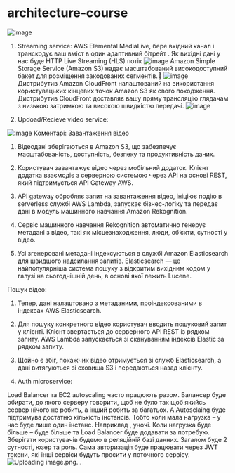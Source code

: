 # architecture-course


![image](https://user-images.githubusercontent.com/66085923/207378748-74a27397-3f5c-4d54-bfb6-5637669f6010.png)

1. Streaming service:
AWS Elemental MediaLive, бере вхідний канал і транскодує ваш вміст в один адаптивний бітрейт . Як вихіднi данi у нас буде HTTP Live Streaming (HLS) потік ![image](https://user-images.githubusercontent.com/66085923/207379057-7213e2c4-f2d1-4dd7-9f4f-531c640b16cd.png)
Amazon Simple Storage Service (Amazon S3) надає масштабований високодоступний бакет для розміщення закодованих сегментів.
![image](https://user-images.githubusercontent.com/66085923/207379114-58050882-8992-49ed-a203-6fe8ba933e03.png)
Дистрибутив Amazon CloudFront налаштований на використання користувацьких кінцевих точок Amazon S3 як свого походження. Дистрибутив CloudFront доставляє вашу пряму трансляцію глядачам з низькою затримкою та високою швидкістю передачі.
![image](https://user-images.githubusercontent.com/66085923/207379161-9f4e7c3c-0741-4eb2-beb2-a3c7b088e998.png)



2. Updoad/Recieve video service:

![image](https://user-images.githubusercontent.com/66085923/207379862-e5db49eb-2907-4937-b5dc-a2a18754a905.png)
Коментарi:
Завантаження вiдео
1. Відеодані зберігаються в Amazon S3, що забезпечує масштабованість, доступність, безпеку та продуктивність даних.

2. Користувач завантажує відео через мобільний додаток. Клієнт додатка взаємодіє з серверною системою через API на основі REST, який підтримується API Gateway AWS.

3. API gateway обробляє запит на завантаження відео, ініціює подію в serverless службі AWS Lambda, запускає бізнес-логіку та передає дані в модуль машинного навчання Amazon Rekognition.

4. Сервіс машинного навчання Rekognition автоматично генерує метадані з відео, такі як місцезнаходження, люди, об’єкти, сутності у відео.

5. Усі згенеровані метадані індексуються в службі Amazon Elasticsearch для швидшого надсилання запитів. Elasticsearch — це найпопулярніша система пошуку з відкритим вихідним кодом у галузі на сьогоднішній день, в основі якої лежить Lucene.

Пошук вiдео:
1. Тепер, дані налаштовано з метаданими, проіндексованими в індексах AWS Elasticsearch.


2. Для пошуку конкретного відео користувач вводить пошуковий запит у клієнті. Клієнт звертається до серверного API REST із рядком запиту. AWS Lambda запускається зі скануванням індексів Elastic за рядком запиту.

3. Щойно є збіг, покажчик відео отримується зі служб Elasticsearch, а дані витягуються зі сховища S3 і передаються назад клієнту.


3. Auth microservice:

Load Balancer та EС2 autoscaling часто працюють разом. Балансер буде обирати, до якого серверу говорити, щоб не було так щоб якийcь сервер нiчого не робить, а iнший робить за багатьох. А Autosclaing буде пiдтримува достатню кiлькiсть iнстансiв. Тобто коли мала нагрузка – у нас буде лише один iнстанс. Наприклад , уночi. Коли нагрузка буде бiльше – буде бiльше та Load Balancer буде додавати за потребую. Зберiгати користувачiв будемо в реляцiйнiй базi данних. Загалом буде 2 сутностi, юзер та роль. Сама авторизацiя буде працювати через JWT токени, якi iншi сервiси будуть просити у поточного сервicу.
![Uploading image.png…]()
